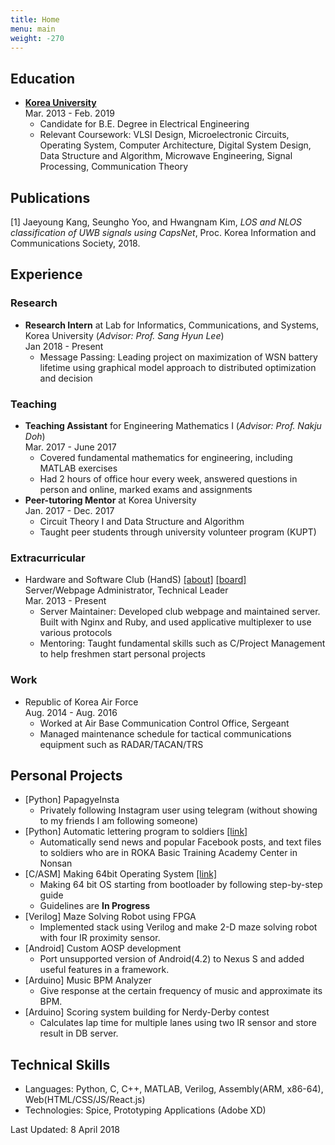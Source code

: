 ```yaml
---
title: Home
menu: main
weight: -270
---
```

<!-- Personal Interest will be included -->
Education
---------
* **<U>Korea University</U>**<br/>
Mar. 2013 - Feb. 2019
    * Candidate for B.E. Degree in Electrical Engineering
    * Relevant Coursework: VLSI Design, Microelectronic Circuits, Operating System, Computer Architecture, Digital System Design, Data Structure and Algorithm, Microwave Engineering, Signal Processing, Communication Theory

Publications
----------
<!-- [2] Jaeyoung Kang, Minji Kim, and Sang Hyun Lee, **, Proc. Korea Information and Communications Society, 2018. -->
[1] Jaeyoung Kang, Seungho Yoo, and Hwangnam Kim, *LOS and NLOS classification of UWB signals using CapsNet*, Proc. Korea Information and Communications Society, 2018.

Experience
----------

### Research
* **Research Intern** at Lab for Informatics, Communications, and Systems, Korea University (*Advisor: Prof. Sang Hyun Lee*)<br/>
Jan 2018 - Present
    * Message Passing:
      Leading project on maximization of WSN battery lifetime using graphical model approach to distributed optimization and decision<br/>

### Teaching
* **Teaching Assistant** for Engineering Mathematics I (*Advisor: Prof. Nakju Doh*)<br/>
Mar. 2017 - June 2017
    * Covered fundamental mathematics for engineering, including MATLAB exercises
    * Had 2 hours of office hour every week, answered questions in person and online, marked exams and assignments
* **Peer-tutoring Mentor** at Korea University<br/>
Jan. 2017 - Dec. 2017
    * Circuit Theory I and Data Structure and Algorithm
    * Taught peer students through university volunteer program (KUPT)

### Extracurricular
* Hardware and Software Club (HandS) [\[about\]](https://hands.korea.ac.kr) [\[board\]](https://hardwareand.software)<br/>
Server/Webpage Administrator, Technical Leader<br/>
Mar. 2013 - Present
  * Server Maintainer: Developed club webpage and maintained server. Built with Nginx and Ruby, and used applicative multiplexer to use various protocols
  * Mentoring: Taught fundamental skills such as C/Project Management to help freshmen start personal projects

### Work
* Republic of Korea Air Force<br/>
Aug. 2014 - Aug. 2016
  * Worked at Air Base Communication Control Office, Sergeant
  * Managed maintenance schedule for tactical communications equipment such as RADAR/TACAN/TRS

Personal Projects
----------
* [Python] PapagyeInsta
    * Privately following Instagram user using telegram (without showing to my friends I am following someone)
* [Python] Automatic lettering program to soldiers [\[link\]](https://github.com/Hanuu/lettertosoldier)
    * Automatically send news and popular Facebook posts, and text files to soldiers who are in ROKA Basic Training Academy Center in Nonsan
* [C/ASM] Making 64bit Operating System [\[link\]](https://github.com/tycheyoung/64bit_os)
    * Making 64 bit OS starting from bootloader by following step-by-step guide
    * Guidelines are **In Progress**
* [Verilog] Maze Solving Robot using FPGA
    * Implemented stack using Verilog and make 2-D maze solving robot with four IR proximity sensor.
* [Android] Custom AOSP development
    * Port unsupported version of Android(4.2) to Nexus S and added useful features in a framework.
* [Arduino] Music BPM Analyzer
    * Give response at the certain frequency of music and approximate its BPM.
* [Arduino] Scoring system building for Nerdy-Derby contest
    * Calculates lap time for multiple lanes using two IR sensor and store result in DB server.

Technical Skills
----------
* Languages: Python, C, C++, MATLAB, Verilog, Assembly(ARM, x86-64), Web(HTML/CSS/JS/React.js)
* Technologies: Spice, Prototyping Applications (Adobe XD)

Last Updated: 8 April 2018
